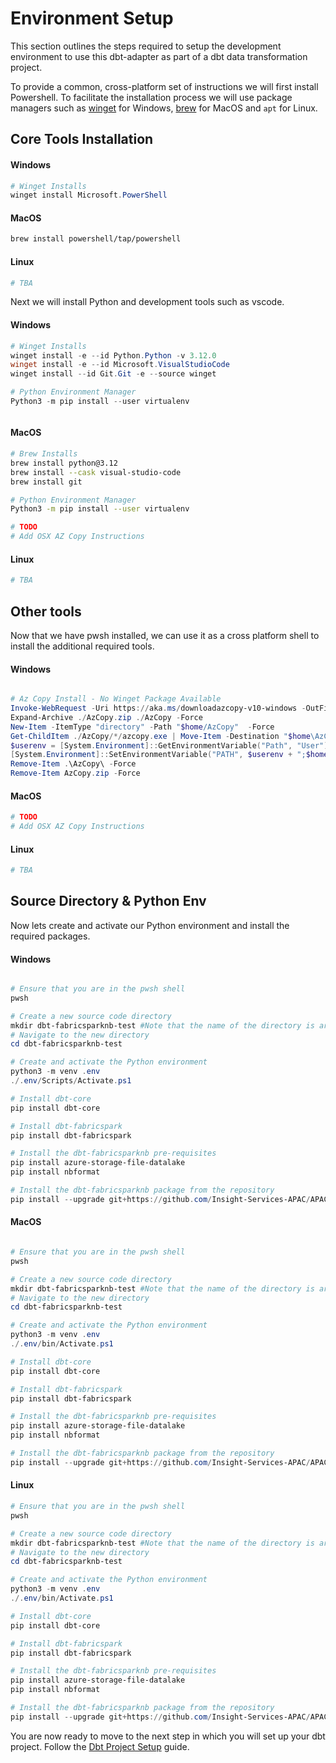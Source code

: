 # Environment Setup
This section outlines the steps required to setup the development environment to use this dbt-adapter as part of a dbt data transformation project.

To provide a common, cross-platform set of instructions we will first install Powershell. To facilitate the installation process we will use package managers such as [winget](https://learn.microsoft.com/en-us/windows/package-manager/winget/) for Windows, [brew](https://brew.sh/) for MacOS and `apt` for Linux.

## Core Tools Installation

<!-- tabs:start -->

#### **Windows**

```powershell
# Winget Installs 
winget install Microsoft.PowerShell
```

#### **MacOS**

```bash
brew install powershell/tap/powershell
```

#### **Linux**
```bash
# TBA
```

<!-- tabs:end -->

Next we will install Python and development tools such as vscode.
<!-- tabs:start -->

#### **Windows**

```powershell
# Winget Installs 
winget install -e --id Python.Python -v 3.12.0
winget install -e --id Microsoft.VisualStudioCode
winget install --id Git.Git -e --source winget

# Python Environment Manager
Python3 -m pip install --user virtualenv



```

#### **MacOS**

```bash
# Brew Installs
brew install python@3.12
brew install --cask visual-studio-code
brew install git

# Python Environment Manager
Python3 -m pip install --user virtualenv

# TODO 
# Add OSX AZ Copy Instructions

```

#### **Linux**
```bash
# TBA
```

<!-- tabs:end -->

## Other tools
Now that we have pwsh installed, we can use it as a cross platform shell to install the additional required tools. 

<!-- tabs:start -->

#### **Windows**

```powershell

# Az Copy Install - No Winget Package Available
Invoke-WebRequest -Uri https://aka.ms/downloadazcopy-v10-windows -OutFile AzCopy.zip -UseBasicParsing
Expand-Archive ./AzCopy.zip ./AzCopy -Force
New-Item -ItemType "directory" -Path "$home/AzCopy"  -Force  
Get-ChildItem ./AzCopy/*/azcopy.exe | Move-Item -Destination "$home\AzCopy\AzCopy.exe" -Force  
$userenv = [System.Environment]::GetEnvironmentVariable("Path", "User") 
[System.Environment]::SetEnvironmentVariable("PATH", $userenv + ";$home\AzCopy", "User")
Remove-Item .\AzCopy\ -Force
Remove-Item AzCopy.zip -Force

```

#### **MacOS**

```bash
# TODO 
# Add OSX AZ Copy Instructions

```

#### **Linux**
```bash
# TBA
```
<!-- tabs:end -->

## Source Directory & Python Env
Now lets create and activate our Python environment and install the required packages.

<!-- tabs:start -->

#### **Windows**

```powershell

# Ensure that you are in the pwsh shell
pwsh

# Create a new source code directory
mkdir dbt-fabricsparknb-test #Note that the name of the directory is arbitrary... call it whatever you like
# Navigate to the new directory
cd dbt-fabricsparknb-test

# Create and activate the Python environment
python3 -m venv .env
./.env/Scripts/Activate.ps1   

# Install dbt-core 
pip install dbt-core

# Install dbt-fabricspark
pip install dbt-fabricspark

# Install the dbt-fabricsparknb pre-requisites 
pip install azure-storage-file-datalake
pip install nbformat

# Install the dbt-fabricsparknb package from the repository
pip install --upgrade git+https://github.com/Insight-Services-APAC/APAC-Capability-DAI-DbtFabricSparkNb

```


#### **MacOS**

```powershell

# Ensure that you are in the pwsh shell
pwsh

# Create a new source code directory
mkdir dbt-fabricsparknb-test #Note that the name of the directory is arbitrary... call it whatever you like
# Navigate to the new directory
cd dbt-fabricsparknb-test

# Create and activate the Python environment
python3 -m venv .env
./.env/bin/Activate.ps1   

# Install dbt-core 
pip install dbt-core

# Install dbt-fabricspark
pip install dbt-fabricspark

# Install the dbt-fabricsparknb pre-requisites 
pip install azure-storage-file-datalake
pip install nbformat

# Install the dbt-fabricsparknb package from the repository
pip install --upgrade git+https://github.com/Insight-Services-APAC/APAC-Capability-DAI-DbtFabricSparkNb


```

#### **Linux**

```powershell
# Ensure that you are in the pwsh shell
pwsh

# Create a new source code directory
mkdir dbt-fabricsparknb-test #Note that the name of the directory is arbitrary... call it whatever you like
# Navigate to the new directory
cd dbt-fabricsparknb-test

# Create and activate the Python environment
python3 -m venv .env
./.env/bin/Activate.ps1   

# Install dbt-core 
pip install dbt-core

# Install dbt-fabricspark
pip install dbt-fabricspark

# Install the dbt-fabricsparknb pre-requisites 
pip install azure-storage-file-datalake
pip install nbformat

# Install the dbt-fabricsparknb package from the repository
pip install --upgrade git+https://github.com/Insight-Services-APAC/APAC-Capability-DAI-DbtFabricSparkNb


```
<!-- tabs:end -->

You are now ready to move to the next step in which you will set up your dbt project. Follow the [Dbt Project Setup](./dbt_project_setup.md) guide.
